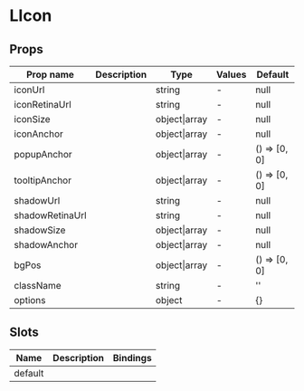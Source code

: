 # LIcon

## Props

| Prop name       | Description | Type          | Values | Default      |
| --------------- | ----------- | ------------- | ------ | ------------ |
| iconUrl         |             | string        | -      | null         |
| iconRetinaUrl   |             | string        | -      | null         |
| iconSize        |             | object\|array | -      | null         |
| iconAnchor      |             | object\|array | -      | null         |
| popupAnchor     |             | object\|array | -      | () => [0, 0] |
| tooltipAnchor   |             | object\|array | -      | () => [0, 0] |
| shadowUrl       |             | string        | -      | null         |
| shadowRetinaUrl |             | string        | -      | null         |
| shadowSize      |             | object\|array | -      | null         |
| shadowAnchor    |             | object\|array | -      | null         |
| bgPos           |             | object\|array | -      | () => [0, 0] |
| className       |             | string        | -      | ''           |
| options         |             | object        | -      | {}           |

## Slots

| Name    | Description | Bindings |
| ------- | ----------- | -------- |
| default |             |          |
